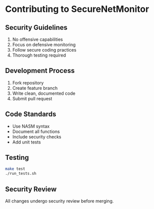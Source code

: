 # Contributing to SecureNetMonitor

## Security Guidelines

1. No offensive capabilities
2. Focus on defensive monitoring
3. Follow secure coding practices
4. Thorough testing required

## Development Process

1. Fork repository
2. Create feature branch
3. Write clean, documented code
4. Submit pull request

## Code Standards

- Use NASM syntax
- Document all functions
- Include security checks
- Add unit tests

## Testing

```bash
make test
./run_tests.sh
```

## Security Review

All changes undergo security review before merging.